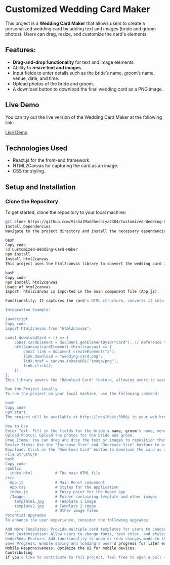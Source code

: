 # Customized Wedding Card Maker

This project is a **Wedding Card Maker** that allows users to create a personalized wedding card by adding text and images (bride and groom photos). Users can drag, resize, and customize the card's elements.

## Features:
- **Drag-and-drop functionality** for text and image elements.
- Ability to **resize text and images**.
- Input fields to enter details such as the bride’s name, groom’s name, venue, date, and time.
- Upload photos of the bride and groom.
- A download button to download the final wedding card as a PNG image.

## Live Demo
You can try out the live version of the Wedding Card Maker at the following link:

[Live Demo](https://customized-wedding-card-maker-8xn6.vercel.app/)

## Technologies Used
- React.js for the front-end framework.
- HTML2Canvas for capturing the card as an image.
- CSS for styling.

## Setup and Installation

### Clone the Repository

To get started, clone the repository to your local machine:

```bash
git clone https://github.com/VishalMaddheshiya2304/Customized-Wedding-Card-Maker
Install Dependencies
Navigate to the project directory and install the necessary dependencies:

bash
Copy code
cd Customized-Wedding-Card-Maker
npm install
Install html2canvas
This project uses the html2canvas library to convert the wedding card into an image that users can download. To install html2canvas, run the following command:

bash
Copy code
npm install html2canvas
Usage of html2canvas
Import: html2canvas is imported in the main component file (App.js).

Functionality: It captures the card's HTML structure, converts it into a canvas element, and generates a downloadable PNG image.

Integration Example:

javascript
Copy code
import html2canvas from "html2canvas";

const downloadCard = () => {
    const cardElement = document.getElementById("card"); // Reference to the wedding card container
    html2canvas(cardElement).then((canvas) => {
        const link = document.createElement("a");
        link.download = "wedding-card.png";
        link.href = canvas.toDataURL("image/png");
        link.click();
    });
};
This library powers the "Download Card" feature, allowing users to save their customized wedding card.

Run the Project Locally
To run the project on your local machine, use the following command:

bash
Copy code
npm start
The project will be available at http://localhost:3000/ in your web browser.

How to Use
Enter Text: Fill in the fields for the bride's name, groom's name, venue, date, and time.
Upload Photos: Upload the photos for the bride and groom.
Drag Items: You can drag and drop the text or images to reposition them on the card.
Resize Items: Use the "Increase Size" and "Decrease Size" buttons to adjust the size of the text and images.
Download: Click on the "Download Card" button to download the card as a PNG image.
File Structure
bash
Copy code
/public
  index.html          # The main HTML file
/src
  App.js              # Main React component
  App.css             # Styles for the application
  index.js            # Entry point for the React app
  /Images             # Folder containing template and other images
    template1.jpg     # Template 1 image
    template2.jpg     # Template 2 image
    ...               # Other image files
Potential Upgrades
To enhance the user experience, consider the following upgrades:

Add More Templates: Provide multiple card templates for users to choose from.
Font Customization: Allow users to change fonts, text color, and styles.
Undo/Redo Feature: Add functionality to undo or redo changes made to the card.
Save Progress: Enable saving and loading a user's progress for later edits.
Mobile Responsiveness: Optimize the UI for mobile devices.
Contributing
If you'd like to contribute to this project, feel free to open a pull request. Please make sure to follow the project's coding style and guidelines.
